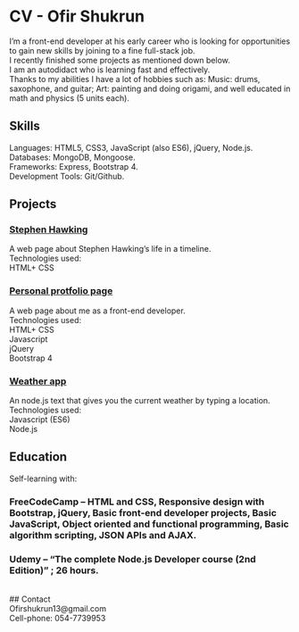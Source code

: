 # CV - Ofir Shukrun

I’m a front-end developer at his early career who is looking for opportunities to gain new skills by joining to a fine full-stack job.<br> I recently finished some projects as mentioned down below.<br>  I am an autodidact who is learning fast and effectively.<br>  Thanks to my abilities I have a lot of hobbies such as: Music: drums, saxophone, and guitar; Art: painting and doing origami, and well educated in math and physics (5 units each).<br> 
## Skills
Languages: HTML5, CSS3, JavaScript (also ES6), jQuery, Node.js.<br> 
Databases: MongoDB, Mongoose.<br> 
Frameworks: Express, Bootstrap 4.<br> 
Development Tools: Git/Github.<br> 
## Projects
### [Stephen Hawking](https://github.com/OfirShukrun/StephenHawkingPage)
A web page about Stephen Hawking’s life in a timeline.<br> 
Technologies used: <br> 
HTML+ CSS<br> 
### [Personal protfolio page](https://github.com/OfirShukrun/Personal-Protfolio)
A web page about me as a front-end developer.<br> 
Technologies used: <br> 
HTML+ CSS<br> 
Javascript<br> 
jQuery<br> 
Bootstrap 4<br> 
### [Weather app](https://github.com/OfirShukrun/Weather-app)
An node.js text that gives you the current weather by typing a location.<br> 
Technologies used: <br> 
Javascript (ES6)<br> 
Node.js<br> 
## Education<br> 
Self-learning with:<br> 
### FreeCodeCamp –  HTML and CSS, Responsive design with Bootstrap, jQuery, Basic front-end developer projects, Basic JavaScript, Object oriented and functional programming, Basic algorithm scripting, JSON APIs and AJAX.<br> 
### Udemy – “The complete Node.js Developer course (2nd Edition)” ; 26 hours.<br> 
<br> 
## Contact<br> 
Ofirshukrun13@gmail.com<br> 
Cell-phone: 054-7739953
